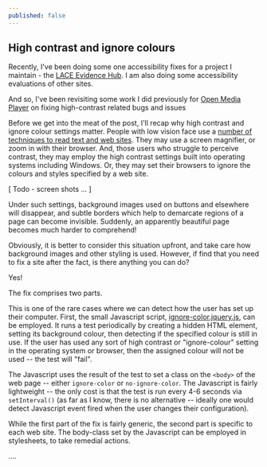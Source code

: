```yaml
---
published: false
---
```


## High contrast and ignore colours

Recently, I've been doing some one accessibility fixes for a project I maintain - the [LACE Evidence Hub][]. I am also doing some accessibility evaluations of other sites.

And so, I've been revisiting some work I did previously for [Open Media Player][] on fixing high-contrast related bugs and issues

Before we get into the meat of the post, I'll recap why high contrast and ignore colour settings matter. People with low vision face use a [number of techniques to read text and web sites][webaim]. They may use a screen magnifier, or zoom in with their browser. And, those users who struggle to perceive contrast, they may employ the high contrast settings built into operating systems including Windows. Or, they may set their browsers to ignore the colours and styles specified by a web site.

[ Todo - screen shots ... ]

Under such settings, background images used on buttons and elsewhere will disappear, and subtle borders which help to demarcate regions of a page can become invisible. Suddenly, an apparently beautiful page becomes much harder to comprehend!

Obviously, it is better to consider this situation upfront, and take care how background images and other styling is used. However, if find that you need to fix a site after the fact, is there anything you can do?

Yes!

The fix comprises two parts.

This is one of the rare cases where we can detect how the user has set up their computer. First, the small Javascript script, [ignore-color.jquery.js][], can be employed. It runs a test periodically by creating a hidden HTML element, setting its background colour, then detecting if the specified colour is still in use. If the user has used any sort of high contrast or "ignore-colour" setting in the operating system or browser, then the assigned colour will not be used -- the test will "fail".

The Javascript uses the result of the test to set a class on the `<body>` of the web page -- either `ignore-color` or `no-ignore-color`. The Javascript is fairly lightweight -- the only cost is that the test is run every 4-6 seconds via `setInterval()` (as far as I know, there is no alternative -- ideally one would detect Javascript event fired when the user changes their configuration).

While the first part of the fix is fairly generic, the second part is specific to each web site. The body-class set by the Javascript can be employed in stylesheets, to take remedial actions.

....





[LACE Evidence Hub]: http://evidence.laceproject.eu
[Open Media Player]: http://iet-ou.github.io/open-media-player
[webaim]: http://webaim.org/articles/visual/lowvision "WebAIM - Web accessibility in mind"
[ignore-color.jquery.js]: https://gist.github.com/nfreear/c82581b4485cd303150d

[End]: end
